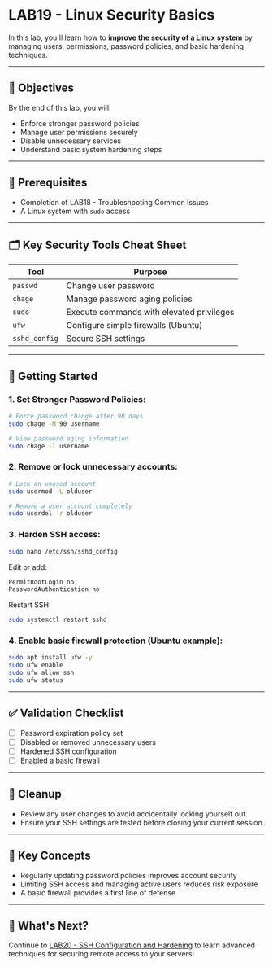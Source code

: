 # LAB19 - Linux Security Basics

In this lab, you'll learn how to **improve the security of a Linux system** by managing users, permissions, password policies, and basic hardening techniques.

---

## 🎯 Objectives

By the end of this lab, you will:
- Enforce stronger password policies
- Manage user permissions securely
- Disable unnecessary services
- Understand basic system hardening steps

---

## 🧰 Prerequisites

- Completion of LAB18 - Troubleshooting Common Issues
- A Linux system with `sudo` access

---

## 🗂️ Key Security Tools Cheat Sheet

| Tool | Purpose |
|------|---------|
| `passwd` | Change user password |
| `chage` | Manage password aging policies |
| `sudo` | Execute commands with elevated privileges |
| `ufw` | Configure simple firewalls (Ubuntu) |
| `sshd_config` | Secure SSH settings |

---

## 🚀 Getting Started

### 1. Set Stronger Password Policies:
```bash
# Force password change after 90 days
sudo chage -M 90 username

# View password aging information
sudo chage -l username
```

### 2. Remove or lock unnecessary accounts:
```bash
# Lock an unused account
sudo usermod -L olduser

# Remove a user account completely
sudo userdel -r olduser
```

### 3. Harden SSH access:
```bash
sudo nano /etc/ssh/sshd_config
```
Edit or add:
```bash
PermitRootLogin no
PasswordAuthentication no
```
Restart SSH:
```bash
sudo systemctl restart sshd
```

### 4. Enable basic firewall protection (Ubuntu example):
```bash
sudo apt install ufw -y
sudo ufw enable
sudo ufw allow ssh
sudo ufw status
```

---

## ✅ Validation Checklist

- [ ] Password expiration policy set
- [ ] Disabled or removed unnecessary users
- [ ] Hardened SSH configuration
- [ ] Enabled a basic firewall

---

## 🧹 Cleanup

- Review any user changes to avoid accidentally locking yourself out.
- Ensure your SSH settings are tested before closing your current session.

---

## 🧠 Key Concepts

- Regularly updating password policies improves account security
- Limiting SSH access and managing active users reduces risk exposure
- A basic firewall provides a first line of defense

---

## 🔁 What's Next?
Continue to [LAB20 - SSH Configuration and Hardening](../LAB20-SSH-Configuration-And-Hardening/README.md) to learn advanced techniques for securing remote access to your servers!

